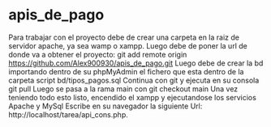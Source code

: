 # apis_de_pago
Para trabajar con el proyecto debe de crear una carpeta en la raiz de servidor apache, ya sea wamp o xampp.
Luego debe de poner la url de donde va a obtener el proyecto:
git add remote origin https://github.com/Alex900930/apis_de_pago.git
Luego debe de crear la bd importando dentro de su phpMyAdmin el fichero que esta dentro de la carpeta script bd/tipos_pagos.sql
Continua con git y ejecuta en su consola git pull
Luego se pasa a la rama main con git checkout main
Una vez teniendo todo esto listo, encendido el xampp y ejecutandose los servicios Apache y MySql
Escribe en su navegador la siguiente Url: http://localhost/tarea/api_cons.php.
